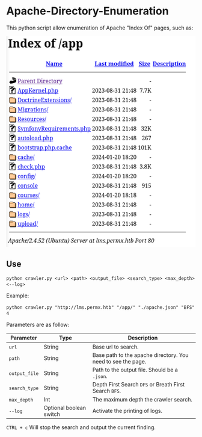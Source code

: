 # Apache-Directory-Enumeration

This python script allow enumeration of Apache "Index Of" pages, such as:

![Index of page](assets/index_of.png)

## Use

```shell
python crawler.py <url> <path> <output_file> <search_type> <max_depth> <--log>
```

Example:

```shell
python crawler.py "http://lms.permx.htb" "/app/" "./apache.json" "BFS" 4
```

Parameters are as follow:

| Parameter     | Type                    | Description                                                  |
| ------------- | ----------------------- | ------------------------------------------------------------ |
| `url`         | String                  | Base url to search.                                          |
| `path`        | String                  | Base path to the apache directory. You need to see the page. |
| `output_file` | String                  | Path to the output file. Should be a `.json`.                |
| `search_type` | String                  | Depth First Search `DFS` or Breath First Search `BFS`.       |
| `max_depth`   | Int                     | The maximum depth the crawler search.                        |
| `--log`       | Optional boolean switch | Activate the printing of logs.                               |

`CTRL + c` Will stop the search and output the current finding.
